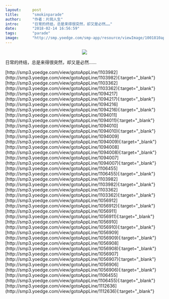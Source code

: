 ```yaml
---
layout:     post
title:      "smokinparade"
author:     "作者：片岡人生"
intro:      "日常的终结，总是来得很突然，却又是必然……"
date:       "2018-02-14 16:56:59"
tags:       "parade"
image:      "http://smp.yoedge.com/smp-app/resource/viewImage/1001810appline.png"
---
```

<div style="text-align: center">
<p><img src="http://smp.yoedge.com/smp-app/resource/viewImage/1001810appline.png"/></p>
</div>
<p class="post-meta">
<span>日常的终结，总是来得很突然，却又是必然……</span>
</p>
[http://smp3.yoedge.com/view/gotoAppLine/1103982](http://smp3.yoedge.com/view/gotoAppLine/1103982){:target="_blank"}
[http://smp3.yoedge.com/view/gotoAppLine/1103362](http://smp3.yoedge.com/view/gotoAppLine/1103362){:target="_blank"}
[http://smp3.yoedge.com/view/gotoAppLine/1094217](http://smp3.yoedge.com/view/gotoAppLine/1094217){:target="_blank"}
[http://smp3.yoedge.com/view/gotoAppLine/1094216](http://smp3.yoedge.com/view/gotoAppLine/1094216){:target="_blank"}
[http://smp3.yoedge.com/view/gotoAppLine/1094011](http://smp3.yoedge.com/view/gotoAppLine/1094011){:target="_blank"}
[http://smp3.yoedge.com/view/gotoAppLine/1094010](http://smp3.yoedge.com/view/gotoAppLine/1094010){:target="_blank"}
[http://smp3.yoedge.com/view/gotoAppLine/1094009](http://smp3.yoedge.com/view/gotoAppLine/1094009){:target="_blank"}
[http://smp3.yoedge.com/view/gotoAppLine/1094008](http://smp3.yoedge.com/view/gotoAppLine/1094008){:target="_blank"}
[http://smp3.yoedge.com/view/gotoAppLine/1094007](http://smp3.yoedge.com/view/gotoAppLine/1094007){:target="_blank"}
[http://smp3.yoedge.com/view/gotoAppLine/1106455](http://smp3.yoedge.com/view/gotoAppLine/1106455){:target="_blank"}
[http://smp3.yoedge.com/view/gotoAppLine/1103982](http://smp3.yoedge.com/view/gotoAppLine/1103982){:target="_blank"}
[http://smp3.yoedge.com/view/gotoAppLine/1103362](http://smp3.yoedge.com/view/gotoAppLine/1103362){:target="_blank"}
[http://smp3.yoedge.com/view/gotoAppLine/1056912](http://smp3.yoedge.com/view/gotoAppLine/1056912){:target="_blank"}
[http://smp3.yoedge.com/view/gotoAppLine/1056911](http://smp3.yoedge.com/view/gotoAppLine/1056911){:target="_blank"}
[http://smp3.yoedge.com/view/gotoAppLine/1056910](http://smp3.yoedge.com/view/gotoAppLine/1056910){:target="_blank"}
[http://smp3.yoedge.com/view/gotoAppLine/1056909](http://smp3.yoedge.com/view/gotoAppLine/1056909){:target="_blank"}
[http://smp3.yoedge.com/view/gotoAppLine/1056908](http://smp3.yoedge.com/view/gotoAppLine/1056908){:target="_blank"}
[http://smp3.yoedge.com/view/gotoAppLine/1056907](http://smp3.yoedge.com/view/gotoAppLine/1056907){:target="_blank"}
[http://smp3.yoedge.com/view/gotoAppLine/1056906](http://smp3.yoedge.com/view/gotoAppLine/1056906){:target="_blank"}
[http://smp3.yoedge.com/view/gotoAppLine/1106455](http://smp3.yoedge.com/view/gotoAppLine/1106455){:target="_blank"}
[http://smp3.yoedge.com/view/gotoAppLine/1112636](http://smp3.yoedge.com/view/gotoAppLine/1112636){:target="_blank"}


